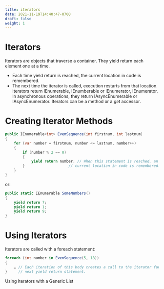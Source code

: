 ```yaml
---
title: iterators
date: 2021-11-19T14:40:47-0700
draft: false
weight: 1
---
```

# Iterators
Iterators are objects that traverse a container. They yield return each element one at a time.
- Each time yield return is reached, the current location in code is remembered.
- The next time the iterator is called, execution restarts from that location.
Iterators return IEnumerable, IEnumberable<T> or IEnumerator, IEnumerator<T>.
In asynchronous operations, they return IAsyncEnumerable<T> or IAsyncEnumerator<T>.
Iterators can be a method or a *get* accessor.

# Creating Iterator Methods
```cs
public IEnumerable<int> EvenSequence(int firstnum, int lastnum) 
{
    for (var number = firstnum, number <= lastnum, number++) 
    {
        if (number % 2 == 0) 
        {
            yield return number; // When this statement is reached, an expression is returned, and the
        }                    // current location in code is remembered.
    }
}
```
or:
```cs
public static IEnumerable SomeNumbers() 
{
    yield return 7;
    yield return 1;
    yield return 9;
}
```
# Using Iterators
Iterators are called with a foreach statement:
```cs
foreach (int number in EvenSequence(5, 18)) 
{
    … // Each iteration of this body creates a call to the iterator function which proceeds to the
}     // next yield return statement.
```

Using Iterators with a Generic List
